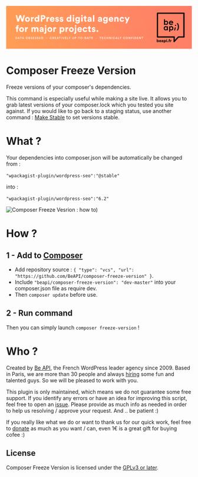 <a href="https://beapi.fr">![Be API Github Banner](banner-github.png)</a>

# Composer Freeze Version

Freeze versions of your composer's dependencies.

This command is especially useful while making a site live. It allows you to grab latest versions of your composer.lock which you tested you site against.
If you would like to go back to a staging status, use another command : [Make Stable](https://github.com/BeAPI/composer-make-stable) to set versions stable.

# What ?

Your dependencies into composer.json will be automatically be changed from :

`"wpackagist-plugin/wordpress-seo":"@stable"`

into :

`"wpackagist-plugin/wordpress-seo":"6.2"`

![Composer Freeze Vesrion : how to)](https://blog.beapi.fr/wp-content/uploads/2018/06/bea-composer-freeze-version.gif)

# How ?

## 1 - Add to [Composer](http://composer.rarst.net/)

- Add repository source : `{ "type": "vcs", "url": "https://github.com/BeAPI/composer-freeze-version" }`.
- Include `"beapi/composer-freeze-version": "dev-master"` into your composer.json file as require dev.
- Then `composer update` before use.

## 2 - Run command 

Then you can simply launch `composer freeze-version` !

# Who ?

Created by [Be API](https://beapi.fr), the French WordPress leader agency since 2009. Based in Paris, we are more than 30 people and always [hiring](https://beapi.workable.com) some fun and talented guys. So we will be pleased to work with you.

This plugin is only maintained, which means we do not guarantee some free support. If you identify any errors or have an idea for improving this script, feel free to open an [issue](../../issues/new). Please provide as much info as needed in order to help us resolving / approve your request. And .. be patient :)

If you really like what we do or want to thank us for our quick work, feel free to [donate](https://www.paypal.me/BeAPI) as much as you want / can, even 1€ is a great gift for buying cofee :)

## License

Composer Freeze Version is licensed under the [GPLv3 or later](LICENSE.md).
